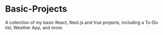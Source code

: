 # Basic-Projects
A collection of my basic React, Next.js and Vue projects, including a To-Do list, Weather App, and more.
